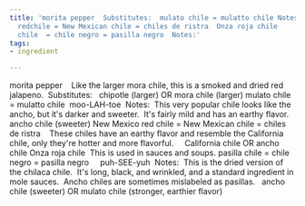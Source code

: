 ```yaml
---
title: 'morita pepper  Substitutes:  mulato chile = mulatto chile Notes: New Mexico
  redchile = New Mexican chile = chiles de ristra  Onza roja chile           pasilla
  chile  = chile negro = pasilla negro  Notes:'
tags:
- ingredient

---
```

morita pepper    Like the larger mora chile, this is a smoked and dried red jalapeno.  Substitutes:   chipotle (larger) OR mora chile (larger) mulato chile = mulatto chile  moo-LAH-toe  Notes:  This very popular chile looks like the ancho, but it's darker and sweeter.  It's fairly mild and has an earthy flavor.  ancho chile (sweeter)  New Mexico red chile = New Mexican chile = chiles de ristra    These chiles have an earthy flavor and resemble the California chile, only they're hotter and more flavorful.     California chile OR ancho chile Onza roja chile  This is used in sauces and soups. pasilla chile  = chile negro = pasilla negro     puh-SEE-yuh  Notes:  This is the dried version of the chilaca chile.  It's long, black, and wrinkled, and a standard ingredient in mole sauces.  Ancho chiles are sometimes mislabeled as pasillas.   ancho chile (sweeter) OR mulato chile (stronger, earthier flavor)
